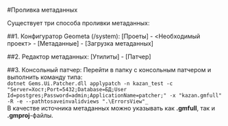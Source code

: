 #Проливка метаданных

Существует три способа проливки метаданных:

##1. Конфигуратор Geometa (/system): 
[Проеты] - <Необходимый проект> - [Метаданные] - [Загрузка метаданных]

##2. Редактор метаданных: 
[Утилиты] - [Патчер]

##3. Консольный патчер:
Перейти в папку с консольным патчером и выполнить команду типа:  
`dotnet Gems.Ui.Patcher.dll applypatch -n kazan_test -c "Server=Хост;Port=5432;Database=БД;User Id=postgres;Password=admin;ApplicationName=patcher;" -x "kazan.gmfull" -R -e --pathtosaveinvalidviews ".\ErrorsView"_`  
В качестве источника метаданных можно указывать как **.gmfull**, так и **.gmproj**-файлы.

